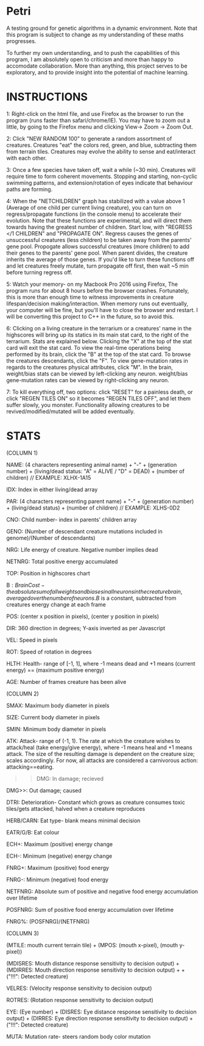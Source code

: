 # Petri
A testing ground for genetic algorithms in a dynamic environment. Note that this program is subject to change as my understanding of these maths progresses.

To further my own understanding, and to push the capabilities of this program, I am absolutely open to criticism and more than happy to accomodate collaboration. More than anything, this project serves to be exploratory, and to provide insight into the potential of machine learning.

# INSTRUCTIONS

1: Right-click on the html file, and use Firefox as the browser to run the program (runs faster than safari/chrome/IE). You may have to zoom out a little, by going to the Firefox menu and clicking View-> Zoom -> Zoom Out.

2: Click "NEW RANDOM 100" to generate a random assortment of creatures. Creatures "eat" the colors red, green, and blue, subtracting them from terrain tiles. Creatures may evolve the ability to sense and eat/interact with each other.

3: Once a few species have taken off, wait a while (~30 min). Creatures will require time to form coherent movements. Stopping and starting, non-cyclic swimming patterns, and extension/rotation of eyes indicate that behaviour paths are forming.

4: When the "NETCHILDREN" graph has stabilized with a value above 1 (Average of one child per current living creature),  you can turn on regress/propagate functions (in the console menu) to accelerate their evolution. Note that these functions are experimental, and will direct them towards having the greatest number of children. Start low, with "REGRESS </1 CHILDREN" and "PROPAGATE ON". Regress causes the genes of unsuccessful creatures (less children) to be taken away from the parents' gene pool. Propogate allows successful creatures (more children) to add their genes to the parents' gene pool. When parent divides, the creature inherits the average of those genes. If you'd like to turn these functions off and let creatures freely mutate, turn propagate off first, then wait ~5 min before turning regress off. 

5: Watch your memory- on my Macbook Pro 2016 using Firefox, The program runs for about 8 hours before the browser crashes. Fortunately, this is more than enough time to witness improvements in creature lifespan/decision making/interaction. When memory runs out eventually, your computer will be fine, but you'll have to close the browser and restart. I will be converting this project to C++ in the future, so to avoid this.

6: Clicking on a living creature in the terrarium or a creatures' name in the highscores will bring up its statics in its main stat card, to the right of the terrarium. Stats are explained below. Clicking the "X" at the top of the stat card will exit the stat card. To view the real-time operations being performed by its brain, click the "B" at the top of the stat card. To browse the creatures descendants, click the "F". To view gene-mutation rates in regards to the creatures physical attributes, click "M". In the brain, weight/bias stats can be viewed by left-clicking any neuron. weight/bias gene-mutation rates can be viewed by right-clicking any neuron.

7: To kill everything off, two options: click "RESET" for a painless death, or click "REGEN TILES ON" so it becomes "REGEN TILES OFF", and let them suffer slowly, you monster. Functionality allowing creatures to be revived/modified/mutated will be added eventually.

# STATS

(COLUMN 1)

NAME: (4 characters representing animal name) + "-" + (generation number) + (living/dead status: "A" = ALIVE / "D" = DEAD) + (number of children) // EXAMPLE: XLHX-1A15

IDX: Index in either living/dead array

PAR: (4 characters representing parent name) + "-" + (generation number) + (living/dead status) + (number of children) // EXAMPLE: XLHS-0D2

CNO: Child number- index in parents' children array

GENO: (Number of descendant creature mutations included in genome)/(Number of descendants)

NRG: Life energy of creature. Negative number implies dead

NETNRG: Total positive energy accumulated

TOP: Position in highscores chart

B$: Brain Cost- the absolute sum of all weights and biases in all neurons in the creature brain, averaged over the number of neurons. B$ is a constant, subtracted from creatures energy change at each frame

POS: (center x position in pixels), (center y position in pixels)

DIR: 360 direction in degrees; Y-axis inverted as per Javascript

VEL: Speed in pixels

ROT: Speed of rotation in degrees

HLTH: Health- range of [-1, 1], where -1 means dead and +1 means (current energy) == (maximum positive energy)

AGE: Number of frames creature has been alive

(COLUMN 2)

SMAX: Maximum body diameter in pixels

SIZE: Current body diameter in pixels

SMIN: Minimum body diameter in pixels

ATK: Attack- range of (-1, 1). The rate at which the creature wishes to attack/heal (take energy/give energy), where -1 means heal and +1 means attack. The size of the resulting damage is dependent on the creature size; scales accordingly. For now, all attacks are considered a carnivorous action: attacking==eating. 

>>DMG: In damage; recieved

DMG>>: Out damage; caused

DTRI: Deterioration- Constant which grows as creature consumes toxic tiles/gets attacked, halved when a creature reproduces

HERB/CARN: Eat type- blank means minimal decision

EATR/G/B: Eat colour

ECH+: Maximum (positive) energy change

ECH-: Minimum (negative) energy change

FNRG+: Maximum (positive) food energy

FNRG-: Minimum (negative) food energy

NETFNRG: Absolute sum of positive and negative food energy accumulation over lifetime

POSFNRG: Sum of positive food energy accumulation over lifetime

FNRG%: (POSFNRG)/(NETFNRG)

(COLUMN 3)

(MTILE: mouth current terrain tile) + (MPOS: (mouth x-pixel), (mouth y-pixel))

(MDISRES: Mouth distance response sensitivity to decision output) + (MDIRRES: Mouth direction response sensitivity to decision output) +  + ("!!!": Detected creature)

VELRES: (Velocity response sensitivity to decision output)

ROTRES: (Rotation response sensitivity to decision output)

EYE: (Eye number) + (DISRES: Eye distance response sensitivity to decision output) + (DIRRES: Eye direction response sensitivity to decision output) + ("!!!": Detected creature)

MUTA: Mutation rate- steers random body color mutation
